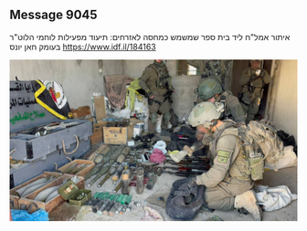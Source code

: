 ## Message 9045

איתור אמל"ח ליד בית ספר שמשמש כמחסה לאזרחים:
תיעוד מפעילות לוחמי הלוט"ר בעומק חאן יונס
https://www.idf.il/184163

![Photo](9045/9045_photo.jpg)
